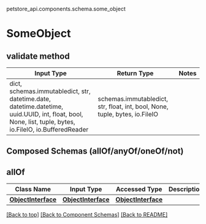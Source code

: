 petstore_api.components.schema.some_object
# SomeObject

## validate method
Input Type | Return Type | Notes
------------ | ------------- | -------------
dict, schemas.immutabledict, str, datetime.date, datetime.datetime, uuid.UUID, int, float, bool, None, list, tuple, bytes, io.FileIO, io.BufferedReader | schemas.immutabledict, str, float, int, bool, None, tuple, bytes, io.FileIO |

## Composed Schemas (allOf/anyOf/oneOf/not)
## allOf
Class Name | Input Type | Accessed Type | Description | Notes
------------- | ------------- | ------------- | ------------- | -------------
[**ObjectInterface**](object_interface.md) | [**ObjectInterface**](object_interface.md) | [**ObjectInterface**](object_interface.md) |  |

[[Back to top]](#top) [[Back to Component Schemas]](../../../README.md#Component-Schemas) [[Back to README]](../../../README.md)
